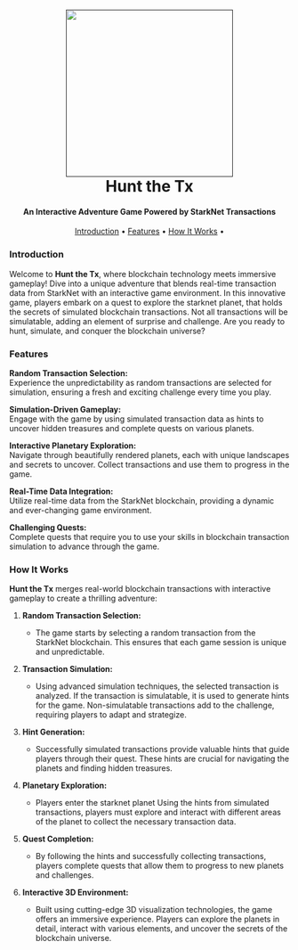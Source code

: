 <h1 align="center">
   <br>
  <a href=""><img src="" width="300"></a>
  <br>
  Hunt the Tx
  <br>
</h1>

<h4 align="center">An Interactive Adventure Game Powered by StarkNet Transactions</h4>

<p align="center">
  <a href="#Introduction">Introduction</a> •
  <a href="#features">Features</a> •
  <a href="#how-it-works">How It Works</a> •

</p>

### Introduction

Welcome to **Hunt the Tx**, where blockchain technology meets immersive gameplay! Dive into a unique adventure that blends real-time transaction data from StarkNet with an interactive game environment. In this innovative game, players embark on a quest to explore the starknet planet, that holds the secrets of simulated blockchain transactions. Not all transactions will be simulatable, adding an element of surprise and challenge. Are you ready to hunt, simulate, and conquer the blockchain universe?

### Features

**Random Transaction Selection:**  
Experience the unpredictability as random transactions are selected for simulation, ensuring a fresh and exciting challenge every time you play.

**Simulation-Driven Gameplay:**  
Engage with the game by using simulated transaction data as hints to uncover hidden treasures and complete quests on various planets.

**Interactive Planetary Exploration:**  
Navigate through beautifully rendered planets, each with unique landscapes and secrets to uncover. Collect transactions and use them to progress in the game.

**Real-Time Data Integration:**  
Utilize real-time data from the StarkNet blockchain, providing a dynamic and ever-changing game environment.

**Challenging Quests:**  
Complete quests that require you to use your skills in blockchain transaction simulation to advance through the game.

### How It Works

**Hunt the Tx** merges real-world blockchain transactions with interactive gameplay to create a thrilling adventure:

1. **Random Transaction Selection:**
   - The game starts by selecting a random transaction from the StarkNet blockchain. This ensures that each game session is unique and unpredictable.

2. **Transaction Simulation:**
   - Using advanced simulation techniques, the selected transaction is analyzed. If the transaction is simulatable, it is used to generate hints for the game. Non-simulatable transactions add to the challenge, requiring players to adapt and strategize.

3. **Hint Generation:**
   - Successfully simulated transactions provide valuable hints that guide players through their quest. These hints are crucial for navigating the planets and finding hidden treasures.

4. **Planetary Exploration:**
      - Players enter the starknet planet Using the hints from simulated transactions, players must explore and interact with different areas of the planet to collect the necessary transaction data.


5. **Quest Completion:**
   - By following the hints and successfully collecting transactions, players complete quests that allow them to progress to new planets and challenges.

6. **Interactive 3D Environment:**
   - Built using cutting-edge 3D visualization technologies, the game offers an immersive experience. Players can explore the planets in detail, interact with various elements, and uncover the secrets of the blockchain universe.
